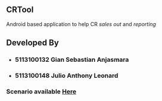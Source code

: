 ##  CRTool
Android based application to help CR _sales out_ and _reporting_

## Developed By
- ### 5113100132 Gian Sebastian Anjasmara
- ### 5113100148 Julio Anthony Leonard


### Scenario available [Here](http://intip.in/ScenarioAxiooCRTool) 

